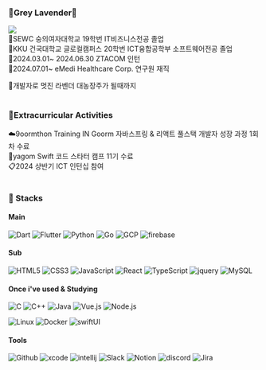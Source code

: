 
### 🪻Grey Lavender🪻

<a href="https://lamong.tistory.com" target="_blank"><img src="https://img.shields.io/badge/tistory-E34F26?style=flat-square&logo=Tistory&logoColor=white"/></a>
<br>
💜SEWC 숭의여자대학교 19학번 IT비즈니스전공 졸업
<br>
💜KKU 건국대학교 글로컬캠퍼스 20학번 ICT융합공학부 소프트웨어전공 졸업
<br>
💜2024.03.01~ 2024.06.30 ZTACOM 인턴
<br>
💜2024.07.01~ eMedi Healthcare Corp. 연구원 재직

🤍개발자로 멋진 라벤더 대농장주가 될때까지
<br><br>

### 📘Extracurricular Activities
☁️9oormthon Training IN Goorm 자바스프링 & 리액트 풀스택 개발자 성장 과정 1회차 수료
<br>
🐻yagom Swift 코드 스타터 캠프 11기 수료
<br>
📋2024 상반기 ICT 인턴십 참여
<br><br>

### 🔧 Stacks

#### Main
![Dart](https://img.shields.io/badge/Dart-0175C2.svg?&style=for-the-badge&logo=Dart&logoColor=white)
![Flutter](https://img.shields.io/badge/flutter-02569B.svg?&style=for-the-badge&logo=flutter&logoColor=white)
![Python](https://img.shields.io/badge/Python-3776AB.svg?&style=for-the-badge&logo=Python&logoColor=white)
![Go](https://img.shields.io/badge/Go-00ADD8.svg?&style=for-the-badge&logo=Go&logoColor=white)
![GCP](https://img.shields.io/badge/GCP-4285F4.svg?&style=for-the-badge&logo=googlecloud&logoColor=white)
![firebase](https://img.shields.io/badge/firebase-FFCA28.svg?&style=for-the-badge&logo=firebase&logoColor=white)

#### Sub
![HTML5](https://img.shields.io/badge/HTML5-E34F26.svg?&style=for-the-badge&logo=HTML5&logoColor=white)
![CSS3](https://img.shields.io/badge/CSS3-1572B6.svg?&style=for-the-badge&logo=CSS3&logoColor=white)
![JavaScript](https://img.shields.io/badge/JavaScript-F7DF1E.svg?&style=for-the-badge&logo=JavaScript&logoColor=white)
![React](https://img.shields.io/badge/react-61DAFB.svg?&style=for-the-badge&logo=React&logoColor=white)
![TypeScript](https://img.shields.io/badge/typescript-3178C6.svg?&style=for-the-badge&logo=typescript&logoColor=white)
![jquery](https://img.shields.io/badge/jquery-0769AD.svg?&style=for-the-badge&logo=jquery&logoColor=white)
![MySQL](https://img.shields.io/badge/MySQL-4479A1.svg?&style=for-the-badge&logo=MySQL&logoColor=white)


#### Once i've used & Studying
![C](https://img.shields.io/badge/C-A8B9CC.svg?&style=for-the-badge&logo=c&logoColor=white)
![C++](https://img.shields.io/badge/C++-00599C.svg?&style=for-the-badge&logo=c%2B%2B&logoColor=white)
![Java](https://img.shields.io/badge/Java-007396.svg?&style=for-the-badge&logo=Java&logoColor=white)
![Vue.js](https://img.shields.io/badge/vue.js-4FC08D.svg?&style=for-the-badge&logo=vue.js&logoColor=white)
![Node.js](https://img.shields.io/badge/Node.js-339933.svg?&style=for-the-badge&logo=Node.js&logoColor=white)

![Linux](https://img.shields.io/badge/linux-FCC624.svg?&style=for-the-badge&logo=linux&logoColor=white)
![Docker](https://img.shields.io/badge/docker-2496ED.svg?&style=for-the-badge&logo=docker&logoColor=white)
![swiftUI](https://img.shields.io/badge/swiftUI-F05138.svg?&style=for-the-badge&logo=swift&logoColor=white)

#### Tools
![Github](https://img.shields.io/badge/Github-181717.svg?&style=for-the-badge&logo=github&logoColor=white)
![xcode](https://img.shields.io/badge/xcode-147EFB?style=for-the-badge&logo=Xcode&logoColor=white)
![intellij](https://img.shields.io/badge/intellij-181717.svg?&style=for-the-badge&logo=intellijidea&logoColor=white)
![Slack](https://img.shields.io/badge/Slack-4A154B?style=for-the-badge&logo=Slack&logoColor=white)
![Notion](https://img.shields.io/badge/Notion-000000?style=for-the-badge&logo=Notion&logoColor=white)
![discord](https://img.shields.io/badge/discord-5865F2?style=for-the-badge&logo=Discord&logoColor=white)
![Jira](https://img.shields.io/badge/Jira-0052CC?style=for-the-badge&logo=Jira&logoColor=white)
<!--![Android Studio](https://img.shields.io/badge/Android%20Studio-3DDC84.svg?&style=for-the-badge&logo=Android%20Studio&logoColor=white)-->
<!--![Visual Studio Code](https://img.shields.io/badge/Visual%20Studio%20Code-007ACC.svg?&style=for-the-badge&logo=Visual%20Studio%20Code&logoColor=white)-->

<!-- [![Top Langs](https://github-readme-stats.vercel.app/api/top-langs/?username=hchaehyun&theme=swift)](https://github.com/hchaehyun/github-readme-stats) -->




 

